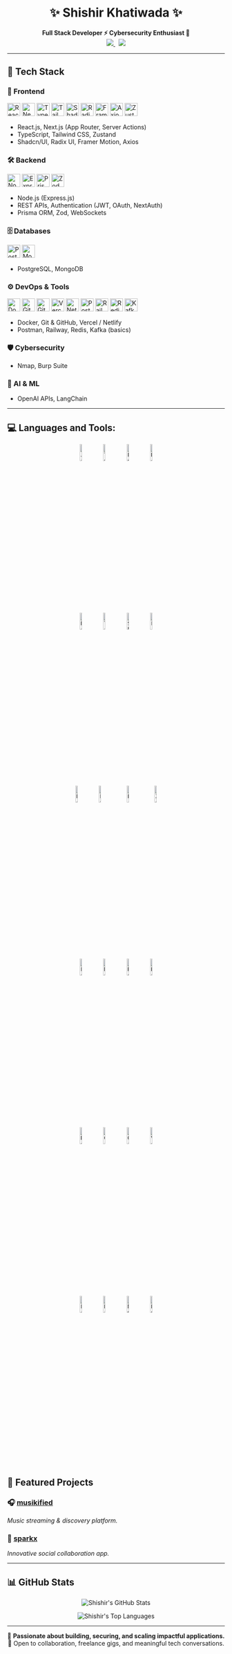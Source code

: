 <h1 align="center">✨ Shishir Khatiwada ✨</h1>

<p align="center">
  <b>Full Stack Developer ⚡ Cybersecurity Enthusiast 🔐</b><br/>
  <a href="https://www.instagram.com/shishirkhatiwadaa/" target="_blank">
    <img src="https://img.shields.io/badge/Instagram-%40shishirkhatiwadaa-blueviolet?style=for-the-badge&logo=instagram" />
  </a>
  &nbsp;
  <a href="https://www.linkedin.com/in/shishir-khatiwada-58a866279/" target="_blank">
    <img src="https://img.shields.io/badge/LinkedIn-shishir--khatiwada-0A66C2?style=for-the-badge&logo=linkedin&logoColor=white" />
  </a>
</p>

---

## 🚀 Tech Stack

### 🎨 Frontend  
<p>
  <img alt="React" src="https://skillicons.dev/icons?i=react" height="30" />
  <img alt="Next.js" src="https://skillicons.dev/icons?i=nextjs" height="30" />
  <img alt="TypeScript" src="https://skillicons.dev/icons?i=typescript" height="30" />
  <img alt="Tailwind CSS" src="https://skillicons.dev/icons?i=tailwind" height="30" />
  <img alt="Shadcn/UI" src="https://raw.githubusercontent.com/shadcn-ui/branding/main/shadcn-icon.svg" height="30" />
  <img alt="Radix UI" src="https://skillicons.dev/icons?i=radix" height="30" />
  <img alt="Framer Motion" src="https://skillicons.dev/icons?i=framer" height="30" />
  <img alt="Axios" src="https://skillicons.dev/icons?i=axios" height="30" />
  <img alt="Zustand" src="https://skillicons.dev/icons?i=zustand" height="30" />
</p>

- React.js, Next.js (App Router, Server Actions)  
- TypeScript, Tailwind CSS, Zustand  
- Shadcn/UI, Radix UI, Framer Motion, Axios  

### 🛠 Backend  
<p>
  <img alt="Node.js" src="https://skillicons.dev/icons?i=nodejs" height="30" />
  <img alt="Express" src="https://skillicons.dev/icons?i=express" height="30" />
  <img alt="Prisma" src="https://raw.githubusercontent.com/prisma/artwork/main/prisma-icon.svg" height="30" />
  <img alt="Zod" src="https://raw.githubusercontent.com/colinhacks/zod/main/logo/logo.svg" height="30" />
</p>

- Node.js (Express.js)  
- REST APIs, Authentication (JWT, OAuth, NextAuth)  
- Prisma ORM, Zod, WebSockets  

### 🗄 Databases  
<p>
  <img alt="PostgreSQL" src="https://skillicons.dev/icons?i=postgres" height="30" />
  <img alt="MongoDB" src="https://skillicons.dev/icons?i=mongodb" height="30" />
</p>

- PostgreSQL, MongoDB  

### ⚙ DevOps & Tools  
<p>
  <img alt="Docker" src="https://skillicons.dev/icons?i=docker" height="30" />
  <img alt="Git" src="https://skillicons.dev/icons?i=git" height="30" />
  <img alt="GitHub" src="https://skillicons.dev/icons?i=github" height="30" />
  <img alt="Vercel" src="https://skillicons.dev/icons?i=vercel" height="30" />
  <img alt="Netlify" src="https://skillicons.dev/icons?i=netlify" height="30" />
  <img alt="Postman" src="https://skillicons.dev/icons?i=postman" height="30" />
  <img alt="Railway" src="https://railway.app/favicon.ico" height="30" />
  <img alt="Redis" src="https://skillicons.dev/icons?i=redis" height="30" />
  <img alt="Kafka" src="https://skillicons.dev/icons?i=kafka" height="30" />
</p>

- Docker, Git & GitHub, Vercel / Netlify  
- Postman, Railway, Redis, Kafka (basics)  

### 🛡 Cybersecurity  
- Nmap, Burp Suite  

### 🤖 AI & ML  
- OpenAI APIs, LangChain  

---


## 💻 Languages and Tools:

<p align="center">
  <code><img width="10%" src="https://www.vectorlogo.zone/logos/javascript/javascript-ar21.svg" alt="JavaScript"></code>
  <code><img width="10%" src="https://www.vectorlogo.zone/logos/typescriptlang/typescriptlang-ar21.svg" alt="TypeScript"></code>
  <code><img width="10%" src="https://www.vectorlogo.zone/logos/python/python-ar21.svg" alt="Python"></code>
  <code><img width="10%" src="https://www.vectorlogo.zone/logos/reactjs/reactjs-ar21.svg" alt="React"></code>
  <br />
  <code><img width="10%" src="https://www.vectorlogo.zone/logos/nextjs/nextjs-ar21.svg" alt="Next.js"></code>
  <code><img width="10%" src="https://tailwindcss.com/_next/static/media/social-square.dcb8d45f.png" alt="Tailwind CSS"></code>
  <code><img width="10%" src="https://raw.githubusercontent.com/shadcn-ui/branding/main/shadcn-icon.svg" alt="Shadcn UI"></code>
  <code><img width="10%" src="https://cdn.jsdelivr.net/gh/framer/motion@latest/framer-motion.svg" alt="Framer Motion"></code>
  <br />
  <code><img width="10%" src="https://www.vectorlogo.zone/logos/nodejs/nodejs-ar21.svg" alt="Node.js"></code>
  <code><img width="10%" src="https://www.vectorlogo.zone/logos/expressjs/expressjs-ar21.svg" alt="Express.js"></code>
  <code><img width="10%" src="https://raw.githubusercontent.com/prisma/artwork/main/prisma-icon.svg" alt="Prisma" style="padding: 10px;"></code>
  <code><img width="10%" src="https://raw.githubusercontent.com/colinhacks/zod/main/logo/logo.svg" alt="Zod"></code>
  <br />
  <code><img width="10%" src="https://www.vectorlogo.zone/logos/postgresql/postgresql-ar21.svg" alt="PostgreSQL"></code>
  <code><img width="10%" src="https://www.vectorlogo.zone/logos/mongodb/mongodb-ar21.svg" alt="MongoDB"></code>
  <code><img width="10%" src="https://www.vectorlogo.zone/logos/redis/redis-ar21.svg" alt="Redis"></code>
  <code><img width="10%" src="https://www.vectorlogo.zone/logos/apache_kafka/apache_kafka-ar21.svg" alt="Kafka"></code>
  <br />
  <code><img width="10%" src="https://www.vectorlogo.zone/logos/docker/docker-ar21.svg" alt="Docker"></code>
  <code><img width="10%" src="https://skillicons.dev/icons?i=git" alt="Git"></code>
  <code><img width="10%" src="https://skillicons.dev/icons?i=github" alt="GitHub"></code>
  <code><img width="10%" src="https://www.vectorlogo.zone/logos/vercel/vercel-ar21.svg" alt="Vercel"></code>
  <br />
  <code><img width="10%" src="https://upload.wikimedia.org/wikipedia/commons/8/89/Postman_(software)_logo.svg" alt="Postman"></code>
  <code><img width="10%" src="https://railway.app/favicon.ico" alt="Railway"></code>
  <code><img width="10%" src="https://upload.wikimedia.org/wikipedia/commons/1/10/Nmap_Logo.svg" alt="Nmap"></code>
  <code><img width="10%" src="https://upload.wikimedia.org/wikipedia/commons/1/1a/Burp_Suite_logo.svg" alt="Burp Suite"></code>
</p>



## 🌟 Featured Projects

### 🎧 [musikified](https://github.com/shishirkhatiwada/musikified)  
*Music streaming & discovery platform.*

### 🚀 [sparkx](https://github.com/shishirkhatiwada/sparkx)  
*Innovative social collaboration app.*

---


## 📊 GitHub Stats

<p align="center">
  <img src="https://github-readme-stats.vercel.app/api?username=shishirkhatiwada&show_icons=true&theme=radical&hide_border=true&border_radius=10&count_private=true" alt="Shishir's GitHub Stats" />
</p>

<p align="center">
  <img src="https://github-readme-stats.vercel.app/api/top-langs/?username=shishirkhatiwada&layout=compact&theme=radical&hide_border=true&border_radius=10" alt="Shishir's Top Languages" />
</p>

---

<p align="center">
  🚀 <b>Passionate about building, securing, and scaling impactful applications.</b><br/>
  🤝 Open to collaboration, freelance gigs, and meaningful tech conversations.
</p>
